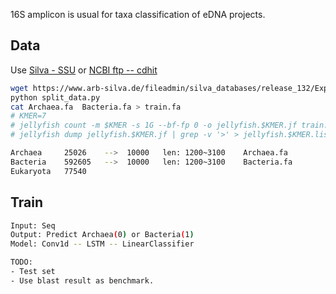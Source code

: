 
16S amplicon is usual for taxa classification of eDNA projects.


## Data

Use [Silva - SSU](https://www.arb-silva.de/download/arb-files/) or [NCBI ftp -- cdhit](https://ftp.ncbi.nih.gov/blast/db/)

```bash
wget https://www.arb-silva.de/fileadmin/silva_databases/release_132/Exports/SILVA_132_SSURef_Nr99_tax_silva.fasta.gz
python split_data.py
cat Archaea.fa  Bacteria.fa > train.fa
# KMER=7
# jellyfish count -m $KMER -s 1G --bf-fp 0 -o jellyfish.$KMER.jf train.fa    ## Cannot Use, since there are degenerate symbols in .fa
# jellyfish dump jellyfish.$KMER.jf | grep -v '>' > jellyfish.$KMER.list

Archaea     25026    -->  10000   len: 1200~3100    Archaea.fa
Bacteria    592605   -->  10000   len: 1200~3100    Bacteria.fa
Eukaryota   77540
```

## Train

```bash
Input: Seq
Output: Predict Archaea(0) or Bacteria(1)
Model: Conv1d -- LSTM -- LinearClassifier

TODO: 
- Test set
- Use blast result as benchmark.
```

 

